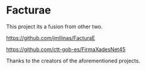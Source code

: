 # Facturae

This project its a fusion from other two.

https://github.com/jmllinas/FacturaE

https://github.com/ctt-gob-es/FirmaXadesNet45

Thanks to the creators of the aforementioned projects.
